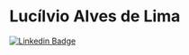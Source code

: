 # Lucílvio Alves de Lima

[![Linkedin Badge](https://img.shields.io/badge/-LinkedIn-blue?style=flat-square&logo=Linkedin&logoColor=white&link=https://www.linkedin.com/in/lucilvio/)](https://www.linkedin.com/in/lucilvio/)
